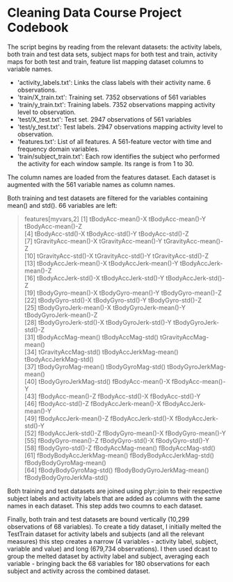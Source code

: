 Cleaning Data Course Project Codebook
========================================================
The script begins by reading from the relevant datasets: the activity labels, both train and test data sets, subject maps for both test and train, activity maps for both test and train, feature list mapping dataset columns to variable names.

- 'activity_labels.txt': Links the class labels with their activity name. 6 observations.
- 'train/X_train.txt': Training set. 7352 observations of 561 variables
- 'train/y_train.txt': Training labels. 7352 observations mapping activity level to observation.
- 'test/X_test.txt': Test set. 2947 observations of 561 variables
- 'test/y_test.txt': Test labels. 2947 observations mapping activity level to observation.
- 'features.txt': List of all features. A 561-feature vector with time and frequency domain variables. 
- 'train/subject_train.txt': Each row identifies the subject who performed the activity for each window sample. Its range is from 1 to 30. 

The column names are loaded from the features dataset. Each dataset is augmented with the 561 variable names as column names.

Both training and test datasets are filtered for the variables containing mean() and std(). 66 variables are left:
> features[myvars,2]
 [1] tBodyAcc-mean()-X           tBodyAcc-mean()-Y           tBodyAcc-mean()-Z          
 [4] tBodyAcc-std()-X            tBodyAcc-std()-Y            tBodyAcc-std()-Z           
 [7] tGravityAcc-mean()-X        tGravityAcc-mean()-Y        tGravityAcc-mean()-Z       
[10] tGravityAcc-std()-X         tGravityAcc-std()-Y         tGravityAcc-std()-Z        
[13] tBodyAccJerk-mean()-X       tBodyAccJerk-mean()-Y       tBodyAccJerk-mean()-Z      
[16] tBodyAccJerk-std()-X        tBodyAccJerk-std()-Y        tBodyAccJerk-std()-Z       
[19] tBodyGyro-mean()-X          tBodyGyro-mean()-Y          tBodyGyro-mean()-Z         
[22] tBodyGyro-std()-X           tBodyGyro-std()-Y           tBodyGyro-std()-Z          
[25] tBodyGyroJerk-mean()-X      tBodyGyroJerk-mean()-Y      tBodyGyroJerk-mean()-Z     
[28] tBodyGyroJerk-std()-X       tBodyGyroJerk-std()-Y       tBodyGyroJerk-std()-Z      
[31] tBodyAccMag-mean()          tBodyAccMag-std()           tGravityAccMag-mean()      
[34] tGravityAccMag-std()        tBodyAccJerkMag-mean()      tBodyAccJerkMag-std()      
[37] tBodyGyroMag-mean()         tBodyGyroMag-std()          tBodyGyroJerkMag-mean()    
[40] tBodyGyroJerkMag-std()      fBodyAcc-mean()-X           fBodyAcc-mean()-Y          
[43] fBodyAcc-mean()-Z           fBodyAcc-std()-X            fBodyAcc-std()-Y           
[46] fBodyAcc-std()-Z            fBodyAccJerk-mean()-X       fBodyAccJerk-mean()-Y      
[49] fBodyAccJerk-mean()-Z       fBodyAccJerk-std()-X        fBodyAccJerk-std()-Y       
[52] fBodyAccJerk-std()-Z        fBodyGyro-mean()-X          fBodyGyro-mean()-Y         
[55] fBodyGyro-mean()-Z          fBodyGyro-std()-X           fBodyGyro-std()-Y          
[58] fBodyGyro-std()-Z           fBodyAccMag-mean()          fBodyAccMag-std()          
[61] fBodyBodyAccJerkMag-mean()  fBodyBodyAccJerkMag-std()   fBodyBodyGyroMag-mean()    
[64] fBodyBodyGyroMag-std()      fBodyBodyGyroJerkMag-mean() fBodyBodyGyroJerkMa-std()

Both training and test datasets are joined using plyr::join to their respective subject labels and activity labels that are added as columns with the same names in each dataset. This step adds two coumns to each dataset.


Finally, both train and test datasets are bound vertically (10,299 observations of 68 variables). To create a tidy dataset, I initially melted the TestTrain dataset for activity labels and subjects (and all the relevant measures) this step creates a narrow (4 variables - activity label, subject, variable and value) and long (679,734 observations). I then used dcast to group the melted dataset by activity label and subject, averaging each variable - bringing back the 68 variables for 180 observations for each subject and activity across the combined dataset.  

